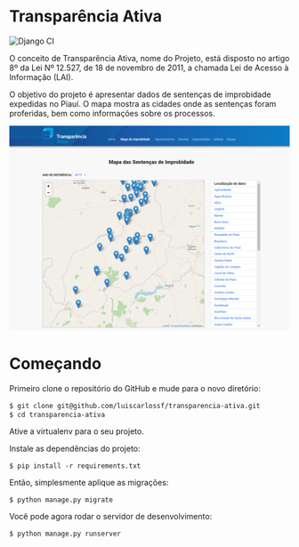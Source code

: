 # Transparência Ativa
![Django CI](https://github.com/luiscarlossf/transparencia-ativa/workflows/Django%20CI/badge.svg)

O conceito de Transparência Ativa, nome do Projeto, está disposto no artigo 8º da Lei Nº 12.527, de 18 de novembro de 2011, a chamada Lei de Acesso à Informação (LAI).

O objetivo do projeto é apresentar dados de sentenças de improbidade expedidas no Piauí. O mapa mostra as cidades onde as sentenças foram proferidas, bem como informações sobre os processos. 

![Default Map View](screenshots/map.png?raw=true "Title")

# Começando

Primeiro clone o repositório do GitHub e mude para o novo diretório:

    $ git clone git@github.com/luiscarlossf/transparencia-ativa.git
    $ cd transparencia-ativa
    
Ative a virtualenv para o seu projeto.
    
Instale as dependências do projeto:

    $ pip install -r requirements.txt
    
    
Então, simplesmente aplique as migrações:

    $ python manage.py migrate
    

Você pode agora rodar o servidor de desenvolvimento:

    $ python manage.py runserver